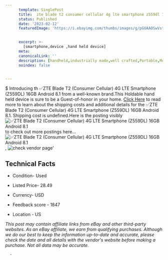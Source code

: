 ```yaml
---
      template: SinglePost
      title:  zte blade t2 consumer cellular 4g lte smartphone z559dl 16gb android 8 1
      status: Published
      date: '2023-02-12'
      featuredImage: 'https://i.ebayimg.com/thumbs/images/g/pGUAAOSwVstj0XpV/s-l225.jpg'
       

      excerpt: >-
        [smartphone,device ,hand held device]
      meta:
      canonicalLink: ''
      description: [handheld,industrially made,well crafted,Portable,Mobile,Compact,Convenient,Lightweight,Maneuverable,Man-portable,Miniature,Carriable,Hand-held,Light,Holdable,Transportable,Mobile device,Pocket-sized,On-the-go,Wireless,Cordless,Compact size,Convenient size, smartphone,device ,hand held device]
      noindex: false
      

---
```

$
      Introducing th ✅ZTE Blade T2 (Consumer Cellular) 4G LTE Smartphone (Z559DL) 16GB Android 8.1 from a well-known brand.This Holdable hand held device is sure to be a Guest-of-honor in your home. [Click Here](https://www.ebay.com/itm/225376614281?hash=item34797e3789%3Ag%3ApGUAAOSwVstj0XpV&mkevt=1&mkcid=1&mkrid=711-53200-19255-0&campid=%253CePNCampaignId%253E&customid=%253CreferenceId%253E&toolid=10049) to read more to learn about the shipping costs and additional details for the ✅ZTE Blade T2 (Consumer Cellular) 4G LTE Smartphone (Z559DL) 16GB Android 8.1. Shipping cost is undefined.Here is the posting visibly ![✅ZTE Blade T2 (Consumer Cellular) 4G LTE Smartphone (Z559DL) 16GB Android 8.1](https://i.ebayimg.com/thumbs/images/g/pGUAAOSwVstj0XpV/s-l225.jpg) to check out more postings here... ![✅ZTE Blade T2 (Consumer Cellular) 4G LTE Smartphone (Z559DL) 16GB Android 8.1](https://i.ebayimg.com/images/g/pGUAAOSwVstj0XpV/s-l960.jpg), ![check vendor page](https://origin-galleryplus.ebayimg.com/ws/web/225376614281_2_0_1/225x225.jpg,https://origin-galleryplus.ebayimg.com/ws/web/225376614281_3_0_1/225x225.jpg)'

      

 ## Technical Facts 



     
      

 - Condition- Used 


      

 - Listed Price- 28.49 


      

 - Currency- USD 


      

 - Feedback score - 1847 


      

 - Location - US 


      
      

 *_This post may contain affiliate links from eBay and other third-party websites. As an eBay affiliate, we earn from qualifying purchases. Although we do our best to keep the information up-to-date and accurate, please check the date and all details with the vendor's website before making a purchase. Not all data may be accurate._*




      -
